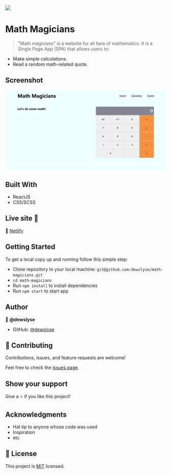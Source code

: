 ![](https://img.shields.io/badge/Microverse-blueviolet)

# Math Magicians

> "Math magicians" is a website for all fans of mathematics. It is a Single Page App (SPA) that allows users to:
- Make simple calculations.
- Read a random math-related quote.

## Screenshot

<img src="./screenshot.png">

## Built With

- ReactJS
- CSS/SCSS


## Live site 🚀

🔗 [Netlify](https://626a88d7d11a7600b6919dd2--dewslyse.netlify.app/)


## Getting Started

To get a local copy up and running follow this simple step:

- Clone repository to your local machine: `git@github.com:dewslyse/math-magicians.git`
- `cd math-magicians`
- Run `npm install` to install dependencies
- Run `npm start` to start app



## Author

👤 **@dewslyse**

- GitHub: [@dewslyse](https://github.com/dewslyse)

## 🤝 Contributing

Contributions, issues, and feature requests are welcome!

Feel free to check the [issues page](../../issues/).

## Show your support

Give a ⭐️ if you like this project!

## Acknowledgments

- Hat tip to anyone whose code was used
- Inspiration
- etc

## 📝 License

This project is [MIT](./LICENSE) licensed.

